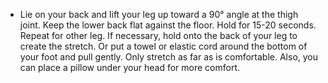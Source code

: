- Lie on your back and lift your leg up toward a 90° angle at the thigh joint. Keep the lower back flat against the floor. Hold for 15-20 seconds. Repeat for other leg. If necessary, hold onto the back of your leg to create the stretch. Or put a towel or elastic cord around the bottom of your foot and pull gently. Only stretch as far as is comfortable. Also, you can place a pillow under your head for more comfort.
